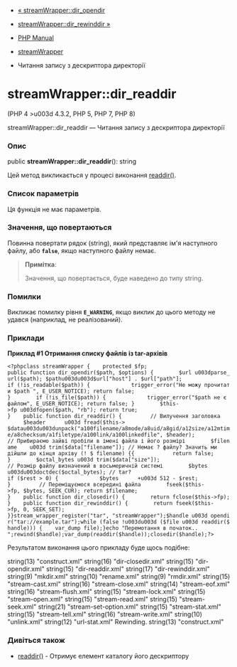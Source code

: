 - [« streamWrapper::dir_opendir](streamwrapper.dir-opendir.md)
- [streamWrapper::dir_rewinddir »](streamwrapper.dir-rewinddir.md)

- [PHP Manual](index.md)
- [streamWrapper](class.streamwrapper.md)
- Читання запису з дескриптора директорії

# streamWrapper::dir_readdir

(PHP 4 \>u003d 4.3.2, PHP 5, PHP 7, PHP 8)

streamWrapper::dir_readdir — Читання запису з дескриптора директорії

### Опис

public **streamWrapper::dir_readdir**(): string

Цей метод викликається у процесі виконання
[readdir()](function.readdir.md).

### Список параметрів

Ця функція не має параметрів.

### Значення, що повертаються

Повинна повертати рядок (string), який представляє ім'я наступного файлу,
або **`false`**, якщо наступного файлу немає.

> **Примітка**:
>
> Значення, що повертається, буде наведено до типу string.

### Помилки

Викликає помилку рівня **`E_WARNING`**, якщо виклик до цього методу не
удався (наприклад, не реалізований).

### Приклади

**Приклад #1 Отримання списку файлів із tar-архівів**

` <?phpclass streamWrapper {    protected $fp; public function dir_opendir($path, $options) {        $url u003dparse_url($path); $pathu003du003d$url["host"] . $url["path"]; if (!is_readable($path)) {             trigger_error("Не можу прочитати $path ", E_USER_NOTICE); return false; }        if (!is_file($path)) {             trigger_error("$path не є файлом", E_USER_NOTICE); return false; }        $this->fp u003dfopen($path, "rb"); return true; }    public function dir_readdir() {         // Вилучення заголовка        $header      u003d fread($this-> $datau003du003dunpack("a100filename/a8mode/a8uid/a8gid/a12size/a12mtime/a8checksum/a1filetype/a100link/a100linkedfile", $header); // Прибираємо зайві пробіли в імені файла і його розмірі        $filename    u003d trim($data["filename"]); // Немає ? файлу? Значить ми дійшли до кінця архіву (! $ filename) {{            return false; }        $octal_bytes u003d trim($data["size"]); // Розмір файлу визначений в восьмеричній системі        $bytes       u003du003doctdec($octal_bytes); // tar? if ($rest > 0) {             $bytes      +u003d 512 - $rest; }         // Переміщуємося всередині файла        fseek($this->fp, $bytes, SEEK_CUR); return $filename; }    public function dir_closedir() {        return fclose($this->fp); }    public function dir_rewinddir() {        return fseek($this->fp, 0, SEEK_SET); }}stream_wrapper_register("tar", "streamWrapper");$handle u003d opendir("tar://example.tar");while (false !u003du003d ($file u003d readdir($handle))) {    var_dump file);}echo "Перемотання в початок..
";rewind($handle);var_dump(readdir($handle));closedir($handle);?> `

Результатом виконання цього прикладу буде щось подібне:

string(13) "construct.xml"
string(16) "dir-closedir.xml"
string(15) "dir-opendir.xml"
string(15) "dir-readdir.xml"
string(17) "dir-rewinddir.xml"
string(9) "mkdir.xml"
string(10) "rename.xml"
string(9) "rmdir.xml"
string(15) "stream-cast.xml"
string(16) "stream-close.xml"
string(14) "stream-eof.xml"
string(16) "stream-flush.xml"
string(15) "stream-lock.xml"
string(15) "stream-open.xml"
string(15) "stream-read.xml"
string(15) "stream-seek.xml"
string(21) "stream-set-option.xml"
string(15) "stream-stat.xml"
string(15) "stream-tell.xml"
string(16) "stream-write.xml"
string(10) "unlink.xml"
string(12) "url-stat.xml"
Rewinding.
string(13) "construct.xml"

### Дивіться також

- [readdir()](function.readdir.md) - Отримує елемент каталогу
його дескриптору
